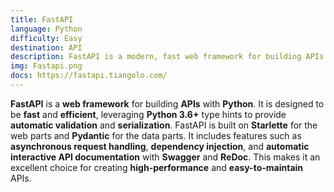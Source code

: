 ```yaml
---
title: FastAPI
language: Python
difficulty: Easy
destination: API
description: FastAPI is a modern, fast web framework for building APIs with Python 3.6+ using standard type hints.
img: Fastapi.png
docs: https://fastapi.tiangolo.com/
---
```


**FastAPI** is a **web framework** for building **APIs** with **Python**. It is designed to be **fast** and **efficient**, leveraging **Python 3.6+** type hints to provide **automatic validation** and **serialization**. FastAPI is built on **Starlette** for the web parts and **Pydantic** for the data parts. It includes features such as **asynchronous request handling**, **dependency injection**, and **automatic interactive API documentation** with **Swagger** and **ReDoc**. This makes it an excellent choice for creating **high-performance** and **easy-to-maintain** APIs.
